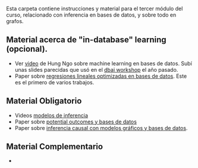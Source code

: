 Esta carpeta contiene instrucciones y material para el tercer módulo del curso, relacionado con inferencia en bases de datos, y sobre todo en grafos. 

## Material acerca de "in-database" learning (opcional). 
- Ver [video](https://www.youtube.com/watch?v=5Wd94n2WLks) de Hung Ngo sobre machine learning en bases de datos. Subí unas slides parecidas que usó en el [dbai workshop](https://dbai2019.imfd.cl/#agenda) el año pasado. 
- Paper sobre [regresiones lineales optimizadas en bases de datos](https://ora.ox.ac.uk/objects/uuid:c9a934ce-9516-4751-87d4-857cdac36284/download_file?file_format=pdf&safe_filename=ora-version.pdf&type_of_work=Conference+item). Este es el primero de varios trabajos. 

## Material Obligatorio 
- Videos [modelos de inferencia](https://www.youtube.com/playlist?list=PLeLV_ztnnBShgxeOBKlt3pOumUBwItX5v)
- Paper sobre [potential outcomes y bases de datos](https://arxiv.org/pdf/1609.03540.pdf)
- Paper sobre [inferencia causal con modelos gráficos y bases de datos](https://linqs.soe.ucsc.edu/sites/default/files/papers/salami-sigmod20.pdf). 

## Material Complementario
- 
 
